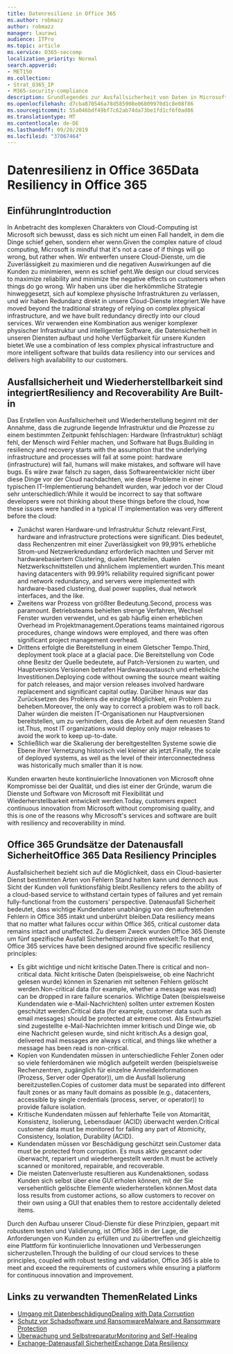 ```yaml
---
title: Datenresilienz in Office 365
ms.author: robmazz
author: robmazz
manager: laurawi
audience: ITPro
ms.topic: article
ms.service: O365-seccomp
localization_priority: Normal
search.appverid:
- MET150
ms.collection:
- Strat_O365_IP
- M365-security-compliance
description: Grundlegendes zur Ausfallsicherheit von Daten in Microsoft Office 365.
ms.openlocfilehash: d7cba870546a78d585908e06809970d1c8e08f86
ms.sourcegitcommit: 55a046bdf49bf7c62ab74da73be1fd1cf6f0ad86
ms.translationtype: MT
ms.contentlocale: de-DE
ms.lasthandoff: 09/20/2019
ms.locfileid: "37067464"
---
```

# <a name="data-resiliency-in-office-365"></a><span data-ttu-id="5c535-103">Datenresilienz in Office 365</span><span class="sxs-lookup"><span data-stu-id="5c535-103">Data Resiliency in Office 365</span></span>

## <a name="introduction"></a><span data-ttu-id="5c535-104">Einführung</span><span class="sxs-lookup"><span data-stu-id="5c535-104">Introduction</span></span>
<span data-ttu-id="5c535-105">In Anbetracht des komplexen Charakters von Cloud-Computing ist Microsoft sich bewusst, dass es sich nicht um einen Fall handelt, in dem die Dinge schief gehen, sondern eher wenn.</span><span class="sxs-lookup"><span data-stu-id="5c535-105">Given the complex nature of cloud computing, Microsoft is mindful that it's not a case of if things will go wrong, but rather when.</span></span> <span data-ttu-id="5c535-106">Wir entwerfen unsere Cloud-Dienste, um die Zuverlässigkeit zu maximieren und die negativen Auswirkungen auf die Kunden zu minimieren, wenn es schief geht.</span><span class="sxs-lookup"><span data-stu-id="5c535-106">We design our cloud services to maximize reliability and minimize the negative effects on customers when things do go wrong.</span></span> <span data-ttu-id="5c535-107">Wir haben uns über die herkömmliche Strategie hinweggesetzt, sich auf komplexe physische Infrastrukturen zu verlassen, und wir haben Redundanz direkt in unsere Cloud-Dienste integriert.</span><span class="sxs-lookup"><span data-stu-id="5c535-107">We have moved beyond the traditional strategy of relying on complex physical infrastructure, and we have built redundancy directly into our cloud services.</span></span> <span data-ttu-id="5c535-108">Wir verwenden eine Kombination aus weniger komplexer physischer Infrastruktur und intelligenter Software, die Datensicherheit in unseren Diensten aufbaut und hohe Verfügbarkeit für unsere Kunden bietet.</span><span class="sxs-lookup"><span data-stu-id="5c535-108">We use a combination of less complex physical infrastructure and more intelligent software that builds data resiliency into our services and delivers high availability to our customers.</span></span> 

## <a name="resiliency-and-recoverability-are-built-in"></a><span data-ttu-id="5c535-109">Ausfallsicherheit und Wiederherstellbarkeit sind integriert</span><span class="sxs-lookup"><span data-stu-id="5c535-109">Resiliency and Recoverability Are Built-in</span></span> 
<span data-ttu-id="5c535-110">Das Erstellen von Ausfallsicherheit und Wiederherstellung beginnt mit der Annahme, dass die zugrunde liegende Infrastruktur und die Prozesse zu einem bestimmten Zeitpunkt fehlschlagen: Hardware (Infrastruktur) schlägt fehl, der Mensch wird Fehler machen, und Software hat Bugs.</span><span class="sxs-lookup"><span data-stu-id="5c535-110">Building in resiliency and recovery starts with the assumption that the underlying infrastructure and processes will fail at some point: hardware (infrastructure) will fail, humans will make mistakes, and software will have bugs.</span></span> <span data-ttu-id="5c535-111">Es wäre zwar falsch zu sagen, dass Softwareentwickler nicht über diese Dinge vor der Cloud nachdachten, wie diese Probleme in einer typischen IT-Implementierung behandelt wurden, war jedoch vor der Cloud sehr unterschiedlich:</span><span class="sxs-lookup"><span data-stu-id="5c535-111">While it would be incorrect to say that software developers were not thinking about these things before the cloud, how these issues were handled in a typical IT implementation was very different before the cloud:</span></span> 
- <span data-ttu-id="5c535-112">Zunächst waren Hardware-und Infrastruktur Schutz relevant.</span><span class="sxs-lookup"><span data-stu-id="5c535-112">First, hardware and infrastructure protections were significant.</span></span> <span data-ttu-id="5c535-113">Dies bedeutet, dass Rechenzentren mit einer Zuverlässigkeit von 99,99% erhebliche Strom-und Netzwerkredundanz erforderlich machten und Server mit hardwarebasiertem Clustering, dualen Netzteilen, dualen Netzwerkschnittstellen und ähnlichem implementiert wurden.</span><span class="sxs-lookup"><span data-stu-id="5c535-113">This meant having datacenters with 99.99% reliability required significant power and network redundancy, and servers were implemented with hardware-based clustering, dual power supplies, dual network interfaces, and the like.</span></span> 
- <span data-ttu-id="5c535-114">Zweitens war Prozess von größter Bedeutung.</span><span class="sxs-lookup"><span data-stu-id="5c535-114">Second, process was paramount.</span></span> <span data-ttu-id="5c535-115">Betriebsteams behielten strenge Verfahren, Wechsel Fenster wurden verwendet, und es gab häufig einen erheblichen Overhead im Projektmanagement.</span><span class="sxs-lookup"><span data-stu-id="5c535-115">Operations teams maintained rigorous procedures, change windows were employed, and there was often significant project management overhead.</span></span> 
- <span data-ttu-id="5c535-116">Drittens erfolgte die Bereitstellung in einem Gletscher Tempo.</span><span class="sxs-lookup"><span data-stu-id="5c535-116">Third, deployment took place at a glacial pace.</span></span> <span data-ttu-id="5c535-117">Die Bereitstellung von Code ohne Besitz der Quelle bedeutete, auf Patch-Versionen zu warten, und Hauptversions Versionen betrafen Hardwareaustausch und erhebliche Investitionen.</span><span class="sxs-lookup"><span data-stu-id="5c535-117">Deploying code without owning the source meant waiting for patch releases, and major version releases involved hardware replacement and significant capital outlay.</span></span> <span data-ttu-id="5c535-118">Darüber hinaus war das Zurücksetzen des Problems die einzige Möglichkeit, ein Problem zu beheben.</span><span class="sxs-lookup"><span data-stu-id="5c535-118">Moreover, the only way to correct a problem was to roll back.</span></span> <span data-ttu-id="5c535-119">Daher würden die meisten IT-Organisationen nur Hauptversionen bereitstellen, um zu verhindern, dass die Arbeit auf dem neuesten Stand ist.</span><span class="sxs-lookup"><span data-stu-id="5c535-119">Thus, most IT organizations would deploy only major releases to avoid the work to keep up-to-date.</span></span> 
- <span data-ttu-id="5c535-120">Schließlich war die Skalierung der bereitgestellten Systeme sowie die Ebene ihrer Vernetzung historisch viel kleiner als jetzt.</span><span class="sxs-lookup"><span data-stu-id="5c535-120">Finally, the scale of deployed systems, as well as the level of their interconnectedness was historically much smaller than it is now.</span></span> 

<span data-ttu-id="5c535-121">Kunden erwarten heute kontinuierliche Innovationen von Microsoft ohne Kompromisse bei der Qualität, und dies ist einer der Gründe, warum die Dienste und Software von Microsoft mit Flexibilität und Wiederherstellbarkeit entwickelt werden.</span><span class="sxs-lookup"><span data-stu-id="5c535-121">Today, customers expect continuous innovation from Microsoft without compromising quality, and this is one of the reasons why Microsoft's services and software are built with resiliency and recoverability in mind.</span></span> 

## <a name="office-365-data-resiliency-principles"></a><span data-ttu-id="5c535-122">Office 365 Grundsätze der Datenausfall Sicherheit</span><span class="sxs-lookup"><span data-stu-id="5c535-122">Office 365 Data Resiliency Principles</span></span> 
<span data-ttu-id="5c535-123">Ausfallsicherheit bezieht sich auf die Möglichkeit, dass ein Cloud-basierter Dienst bestimmten Arten von Fehlern Stand halten kann und dennoch aus Sicht der Kunden voll funktionsfähig bleibt.</span><span class="sxs-lookup"><span data-stu-id="5c535-123">Resiliency refers to the ability of a cloud-based service to withstand certain types of failures and yet remain fully-functional from the customers' perspective.</span></span> <span data-ttu-id="5c535-124">Datenausfall Sicherheit bedeutet, dass wichtige Kundendaten unabhängig von den auftretenden Fehlern in Office 365 intakt und unberührt bleiben.</span><span class="sxs-lookup"><span data-stu-id="5c535-124">Data resiliency means that no matter what failures occur within Office 365, critical customer data remains intact and unaffected.</span></span> <span data-ttu-id="5c535-125">Zu diesem Zweck wurden Office 365 Dienste um fünf spezifische Ausfall Sicherheitsprinzipien entwickelt:</span><span class="sxs-lookup"><span data-stu-id="5c535-125">To that end, Office 365 services have been designed around five specific resiliency principles:</span></span> 
- <span data-ttu-id="5c535-126">Es gibt wichtige und nicht kritische Daten.</span><span class="sxs-lookup"><span data-stu-id="5c535-126">There is critical and non-critical data.</span></span> <span data-ttu-id="5c535-127">Nicht kritische Daten (beispielsweise, ob eine Nachricht gelesen wurde) können in Szenarien mit seltenen Fehlern gelöscht werden.</span><span class="sxs-lookup"><span data-stu-id="5c535-127">Non-critical data (for example, whether a message was read) can be dropped in rare failure scenarios.</span></span> <span data-ttu-id="5c535-128">Wichtige Daten (beispielsweise Kundendaten wie e-Mail-Nachrichten) sollten unter extremen Kosten geschützt werden.</span><span class="sxs-lookup"><span data-stu-id="5c535-128">Critical data (for example, customer data such as email messages) should be protected at extreme cost.</span></span> <span data-ttu-id="5c535-129">Als Entwurfsziel sind zugestellte e-Mail-Nachrichten immer kritisch und Dinge wie, ob eine Nachricht gelesen wurde, sind nicht kritisch.</span><span class="sxs-lookup"><span data-stu-id="5c535-129">As a design goal, delivered mail messages are always critical, and things like whether a message has been read is non-critical.</span></span> 
- <span data-ttu-id="5c535-130">Kopien von Kundendaten müssen in unterschiedliche Fehler Zonen oder so viele fehlerdomänen wie möglich aufgeteilt werden (beispielsweise Rechenzentren, zugänglich für einzelne Anmeldeinformationen (Prozess, Server oder Operator)), um die Ausfall Isolierung bereitzustellen.</span><span class="sxs-lookup"><span data-stu-id="5c535-130">Copies of customer data must be separated into different fault zones or as many fault domains as possible (e.g., datacenters, accessible by single credentials (process, server, or operator)) to provide failure isolation.</span></span> 
- <span data-ttu-id="5c535-131">Kritische Kundendaten müssen auf fehlerhafte Teile von Atomarität, Konsistenz, Isolierung, Lebensdauer (ACID) überwacht werden.</span><span class="sxs-lookup"><span data-stu-id="5c535-131">Critical customer data must be monitored for failing any part of Atomicity, Consistency, Isolation, Durability (ACID).</span></span> 
- <span data-ttu-id="5c535-132">Kundendaten müssen vor Beschädigung geschützt sein.</span><span class="sxs-lookup"><span data-stu-id="5c535-132">Customer data must be protected from corruption.</span></span> <span data-ttu-id="5c535-133">Es muss aktiv gescannt oder überwacht, repariert und wiederhergestellt werden.</span><span class="sxs-lookup"><span data-stu-id="5c535-133">It must be actively scanned or monitored, repairable, and recoverable.</span></span> 
- <span data-ttu-id="5c535-134">Die meisten Datenverluste resultieren aus Kundenaktionen, sodass Kunden sich selbst über eine GUI erholen können, mit der Sie versehentlich gelöschte Elemente wiederherstellen können.</span><span class="sxs-lookup"><span data-stu-id="5c535-134">Most data loss results from customer actions, so allow customers to recover on their own using a GUI that enables them to restore accidentally deleted items.</span></span> 
 
<span data-ttu-id="5c535-135">Durch den Aufbau unserer Cloud-Dienste für diese Prinzipien, gepaart mit robustem testen und Validierung, ist Office 365 in der Lage, die Anforderungen von Kunden zu erfüllen und zu übertreffen und gleichzeitig eine Plattform für kontinuierliche Innovationen und Verbesserungen sicherzustellen.</span><span class="sxs-lookup"><span data-stu-id="5c535-135">Through the building of our cloud services to these principles, coupled with robust testing and validation, Office 365 is able to meet and exceed the requirements of customers while ensuring a platform for continuous innovation and improvement.</span></span> 

## <a name="related-links"></a><span data-ttu-id="5c535-136">Links zu verwandten Themen</span><span class="sxs-lookup"><span data-stu-id="5c535-136">Related Links</span></span>

- [<span data-ttu-id="5c535-137">Umgang mit Datenbeschädigung</span><span class="sxs-lookup"><span data-stu-id="5c535-137">Dealing with Data Corruption</span></span>](office-365-dealing-with-data-corruption.md)
- [<span data-ttu-id="5c535-138">Schutz vor Schadsoftware und Ransomware</span><span class="sxs-lookup"><span data-stu-id="5c535-138">Malware and Ransomware Protection</span></span>](office-365-malware-and-ransomware-protection.md)
- [<span data-ttu-id="5c535-139">Überwachung und Selbstreparatur</span><span class="sxs-lookup"><span data-stu-id="5c535-139">Monitoring and Self-Healing</span></span>](office-365-monitoring-and-self-healing.md)
- [<span data-ttu-id="5c535-140">Exchange-Datenausfall Sicherheit</span><span class="sxs-lookup"><span data-stu-id="5c535-140">Exchange Data Resiliency</span></span>](office-365-exchange-data-resiliency.md)
